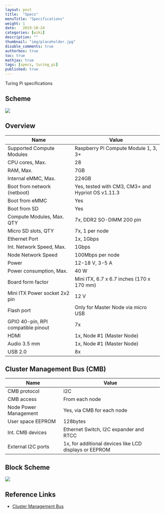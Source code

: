 ```yaml
---
layout: post
title:  "Specs"
menuTitle: "Specifications"
weight: 1
date:   2019-10-24
categories: [wiki]
description: ""
thumbnail: "img/placeholder.jpg"
disable_comments: true
authorbox: true
toc: true
mathjax: true
tags: [specs, turing_pi]
published: true
---
```


Turing Pi specifications

<!--more-->

## Scheme

![](https://turingpi.com/assets/img/scheme/scheme.svg)

## Overview

| Name                                | Value                                    |
|-------------------------------------|------------------------------------------|
| Supported Compute Modules           | Raspberry Pi Compute Module 1, 3, 3+     |
| CPU cores, Max.                     | 28                                       |
| RAM, Max.                           | 7GB                                      |
| Internal eMMC, Max.                 | 224GB                                    |
| Boot from network (netboot)         | Yes, tested with CM3, CM3+ and Hypriot OS v1.11.3 |
| Boot from eMMC                      | Yes                                      |
| Boot from SD                        | Yes                                      |
| Compute Modules, Max. QTY           | 7x, DDR2 SO-DIMM 200 pin                 |
| Micro SD slots, QTY                 | 7x, 1 per node                           |
| Ethernet Port                       | 1x, 1Gbps                                |
| Int. Network Speed, Max.            | 1Gbps                                    |
| Node Network Speed                  | 100Mbps per node                         |
| Power                               | 12-18 V, 3-5 A                           |
| Power consumption, Max.             | 40 W                                     |
| Board form factor                   | Mini ITX, 6.7 x 6.7 inches (170 x 170 mm)|
| Mini ITX Power socket 2x2 pin       | 12 V                                     |
| Flash port                          | Only for Master Node via micro USB       |
| GPIO 40-pin, RPI compatible pinout  | 7x                                       |
| HDMI                                | 1x, Node #1 (Master Node)                |
| Audio 3.5 mm                        | 1x, Node #1 (Master Node)                |
| USB 2.0                             | 8x                                       |

## Cluster Management Bus (CMB)

| Name                                | Value                                                  |
|-------------------------------------|--------------------------------------------------------|
| CMB protocol                        | I2C                                                    |
| CMB access                          | From each node                                         |
| Node Power Management               | Yes, via CMB for each node                             |
| User space EEPROM                   | 128bytes                                               |
| Int. CMB devices                    | Ethernet Switch, I2C expander and RTCC                 |
| External I2C ports                  | 1x, for additional devices like LCD displays or EEPROM |

## Block Scheme

![](/images/turing_pi/turing_pi_block_schema.png)

## Reference Links

- [Cluster Management Bus](/turing_pi/children/i2c_cluster_bus/)
